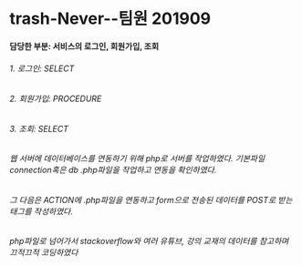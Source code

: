 # trash-Never--팀원 201909
#### 담당한 부분: 서비스의 로그인, 회원가입, 조회
###### 1. 로그인: SELECT
###### 2. 회원가입: PROCEDURE
###### 3. 조회: SELECT
###### 웹 서버에 데이터베이스를 연동하기 위해 php로 서버를 작업하였다. 기본파일 connection혹은 db .php파일을 작업하고 연동을 확인하였다.
###### 그 다음은 ACTION에 .php파일을 연동하고 form으로 전송된 데이터를 POST로 받는 태그를 작성하였다.
###### php파일로 넘어가서 stackoverflow와 여러 유튜브, 강의 교재의 데이터를 참고하며 끄적끄적 코딩하였다
